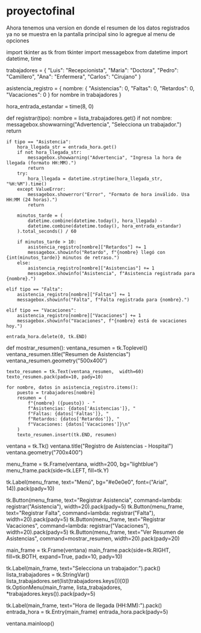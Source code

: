 # proyectofinal
Ahora tenemos una version en donde el resumen de los datos registrados ya no se muestra en la pantalla principal sino lo agregue al menu de opciones 

import tkinter as tk
from tkinter import messagebox
from datetime import datetime, time

trabajadores = {
    "Luis": "Recepcionista",
    "Maria": "Doctora",
    "Pedro": "Camillero",
    "Ana": "Enfermera",
    "Carlos": "Cirujano"
}

asistencia_registro = {
    nombre: {
        "Asistencias": 0,
        "Faltas": 0,
        "Retardos": 0,
        "Vacaciones": 0
    }
    for nombre in trabajadores
}

hora_entrada_estandar = time(8, 0)

def registrar(tipo):
    nombre = lista_trabajadores.get()
    if not nombre:
        messagebox.showwarning("Advertencia", "Selecciona un trabajador.")
        return

    if tipo == "Asistencia":
        hora_llegada_str = entrada_hora.get()
        if not hora_llegada_str:
            messagebox.showwarning("Advertencia", "Ingresa la hora de llegada (formato HH:MM).")
            return
        try:
            hora_llegada = datetime.strptime(hora_llegada_str, "%H:%M").time()
        except ValueError:
            messagebox.showerror("Error", "Formato de hora inválido. Usa HH:MM (24 horas).")
            return

        minutos_tarde = (
            datetime.combine(datetime.today(), hora_llegada) -
            datetime.combine(datetime.today(), hora_entrada_estandar)
        ).total_seconds() / 60

        if minutos_tarde > 10:
            asistencia_registro[nombre]["Retardos"] += 1
            messagebox.showinfo("Retardo", f"{nombre} llegó con {int(minutos_tarde)} minutos de retraso.")
        else:
            asistencia_registro[nombre]["Asistencias"] += 1
            messagebox.showinfo("Asistencia", f"Asistencia registrada para {nombre}.")
    
    elif tipo == "Falta":
        asistencia_registro[nombre]["Faltas"] += 1
        messagebox.showinfo("Falta", f"Falta registrada para {nombre}.")

    elif tipo == "Vacaciones":
        asistencia_registro[nombre]["Vacaciones"] += 1
        messagebox.showinfo("Vacaciones", f"{nombre} está de vacaciones hoy.")

    entrada_hora.delete(0, tk.END)

def mostrar_resumen():
    ventana_resumen = tk.Toplevel()
    ventana_resumen.title("Resumen de Asistencias")
    ventana_resumen.geometry("500x400")

    texto_resumen = tk.Text(ventana_resumen,  width=60)
    texto_resumen.pack(padx=10, pady=10)

    for nombre, datos in asistencia_registro.items():
        puesto = trabajadores[nombre]
        resumen = (
            f"{nombre} ({puesto}) - "
            f"Asistencias: {datos['Asistencias']}, "
            f"Faltas: {datos['Faltas']}, "
            f"Retardos: {datos['Retardos']}, "
            f"Vacaciones: {datos['Vacaciones']}\n"
        )
        texto_resumen.insert(tk.END, resumen)

ventana = tk.Tk()
ventana.title("Registro de Asistencias - Hospital")
ventana.geometry("700x400")

menu_frame = tk.Frame(ventana, width=200, bg="lightblue")
menu_frame.pack(side=tk.LEFT, fill=tk.Y)

tk.Label(menu_frame, text="Menú", bg="#e0e0e0", font=("Arial", 14)).pack(pady=10)

tk.Button(menu_frame, text="Registrar Asistencia", command=lambda: registrar("Asistencia"), width=20).pack(pady=5)
tk.Button(menu_frame, text="Registrar Falta", command=lambda: registrar("Falta"), width=20).pack(pady=5)
tk.Button(menu_frame, text="Registrar Vacaciones", command=lambda: registrar("Vacaciones"), width=20).pack(pady=5)
tk.Button(menu_frame, text="Ver Resumen de Asistencias", command=mostrar_resumen, width=20).pack(pady=20)

main_frame = tk.Frame(ventana)
main_frame.pack(side=tk.RIGHT, fill=tk.BOTH, expand=True, padx=10, pady=10)

tk.Label(main_frame, text="Selecciona un trabajador:").pack()
lista_trabajadores = tk.StringVar()
lista_trabajadores.set(list(trabajadores.keys())[0])
tk.OptionMenu(main_frame, lista_trabajadores, *trabajadores.keys()).pack(pady=5)

tk.Label(main_frame, text="Hora de llegada (HH:MM):").pack()
entrada_hora = tk.Entry(main_frame)
entrada_hora.pack(pady=5)

ventana.mainloop()



         
   


